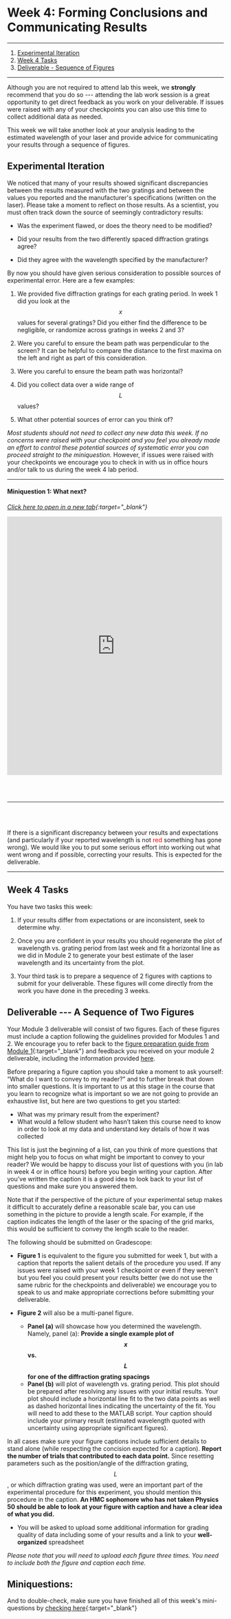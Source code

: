 # Week 4: Forming Conclusions and Communicating Results

--------------
1. [Experimental Iteration](#experimental-iteration)
2. [Week 4 Tasks](#week-4-tasks)
3. [Deliverable - Sequence of Figures](#deliverable)

--------------

Although you are not required to attend lab this week, we **strongly** recommend that you do so --- attending the lab work session is a great opportunity to get direct feedback as you work on your deliverable. If issues were raised with any of your checkpoints you can also use this time to collect additional data as needed.

This week we will take another look at your analysis leading to the estimated wavelength of your laser and provide advice for communicating your results through a sequence of figures.

## Experimental Iteration

We noticed that many of your results showed significant discrepancies between the results measured with the two gratings and between the values you reported and the manufacturer's specifications (written on the laser). Please take a moment to reflect on those results. As a scientist, you must often track down the source of seemingly contradictory  results:

- Was the experiment flawed, or does the theory need to be modified?

- Did your results from the two differently spaced diffraction gratings agree?

- Did they agree with the wavelength specified by the manufacturer?

By now you should have given serious consideration to possible sources of experimental error. Here are a few examples:

1. We provided five diffraction gratings for each grating period. In week 1 did you look at the $$x$$ values for several gratings? Did you either find the difference to be negligible, or randomize across gratings in weeks 2 and 3?

2. Were you careful to ensure the beam path was perpendicular to the screen? It can be helpful to compare the distance to the first maxima on the left and right as part of this consideration.

3. Were you careful to ensure the beam path was horizontal?

4. Did you collect data over a wide range of $$L$$ values?

5. What other potential sources of error can you think of?

*Most students should not need to collect any new data this week. If no concerns were raised with your checkpoint and you feel you already made an effort to control these potential sources of systematic error you can proceed straight to the miniquestion.* However, if issues were raised with your checkpoints we encourage you to check in with us in office hours and/or talk to us during the week 4 lab period.


----------------------

#### Miniquestion 1: What next?

*[Click here to open in a new tab](https://docs.google.com/forms/d/e/1FAIpQLSeF85mLdADYHRDn3v3ciPKl8TPqTIbpI7X9c-1N7DUKFsP9PA/viewform?){:target="_blank"}*

<iframe src="https://docs.google.com/forms/d/e/1FAIpQLSeF85mLdADYHRDn3v3ciPKl8TPqTIbpI7X9c-1N7DUKFsP9PA/viewform?embedded=true" width="500" height="600" frameborder="0" marginheight="0" marginwidth="0">Loading…
</iframe>

<br><br>

------------------------------

<br><br>

If there is a significant discrepancy between your results and expectations (and particularly if your reported wavelength is not <span style="color: #FF0000;">red</span> something has gone wrong). We would like you to put some serious effort into working out what went wrong and if possible, correcting your results. This is expected for the deliverable.



-------------

## Week 4 Tasks

You have two tasks this week:

1. If your results differ from expectations or are inconsistent, seek to determine why.

2. Once you are confident in your results you should regenerate the plot of wavelength vs. grating period from last week and fit a horizontal line as we did in Module 2 to generate your best estimate of the laser wavelength and its uncertainty from the plot.

3. Your third task is to prepare a sequence of 2 figures with captions to submit for your deliverable. These figures will come directly from the work you have done in the preceding 3 weeks.



## <a name="deliverable">Deliverable --- A Sequence of Two Figures

Your Module 3 deliverable will consist of two figures. Each of these figures must include a caption following the guidelines provided for Modules 1 and 2. We encourage you to refer back to the [figure preparation guide from Module 1](https://physics-50.github.io/Module-1/week3){:target="_blank"} and feedback you received on your module 2 deliverable, including the information provided [here](https://physics-50.github.io/Module-2/deliverable). 

Before preparing a figure caption you should take a moment to ask yourself: “What do I want to convey to my reader?” and to further break that down into smaller questions. It is important to us at this stage in the course that you learn to recognize what is important so we are not going to provide an exhaustive list, but here are two questions to get you started:

+ What was my primary result from the experiment?
+ What would a fellow student who hasn’t taken this course need to know in order to look at my data and understand key details of how it was collected

This list is just the beginning of a list, can you think of more questions that might help you to focus on what might be important to convey to your reader? We would be happy to discuss your list of questions with you (in lab in week 4 or in office hours) before you begin writing your caption. After you’ve written the caption it is a good idea to look back to your list of questions and make sure you answered them. 


Note that if the perspective of the picture of your experimental setup makes it difficult to accurately define a reasonable scale bar, you can use something in the picture to provide a length scale. For example, if the caption indicates the length of the laser or the spacing of the grid marks, this would be sufficient to convey the length scale to the reader. 

The following should be submitted on Gradescope:

+ **Figure 1** is equivalent to the figure you submitted for week 1, but with a caption that reports the salient details of the procedure you used. If any issues were raised with your week 1 checkpoint or even if they weren't but you feel you could present your results better (we do not use the same rubric for the checkpoints and deliverable) we encourage you to speak to us and make appropriate corrections before submitting your deliverable. 

+ **Figure 2** will also be a multi-panel figure. 
    - **Panel (a)** will showcase how you determined the wavelength. Namely, panel (a):  **Provide a single example plot of $$x$$ vs. $$L$$ for one of the diffraction grating spacings** 
    - **Panel (b)** will plot of wavelength vs. grating period. This plot should be prepared after resolving any issues with your initial results. Your plot should include a horizontal line fit to the two data points as well as dashed horizontal lines indicating the uncertainty of the fit. You will need to add these to the MATLAB script. Your caption should include your primary result (estimated wavelength quoted with uncertainty using appropriate significant figures).
    
    
In all cases make sure your figure captions include sufficient details to stand alone (while respecting the concision expected for a caption). **Report the number of trials that contributed to each data point.** Since resetting parameters such as the position/angle of the diffraction grating, $$L$$, or which diffraction grating was used, were an important part of the experimental procedure for this experiment, you should mention this procedure in the caption. **An HMC sophomore who has not taken Physics 50 should be able to look at your figure with caption and have a clear idea of what you did.**

+ You will be asked to upload some additional information for grading quality of data including some of your results and a link to your **well-organized** spreadsheet

*Please note that you will need to upload each figure three times. You need to include both the figure and caption each time.*

## Miniquestions:

And to double-check, make sure you have finished all of this week's mini-questions by [checking here](mini-questions#week-4){:target="_blank"}

